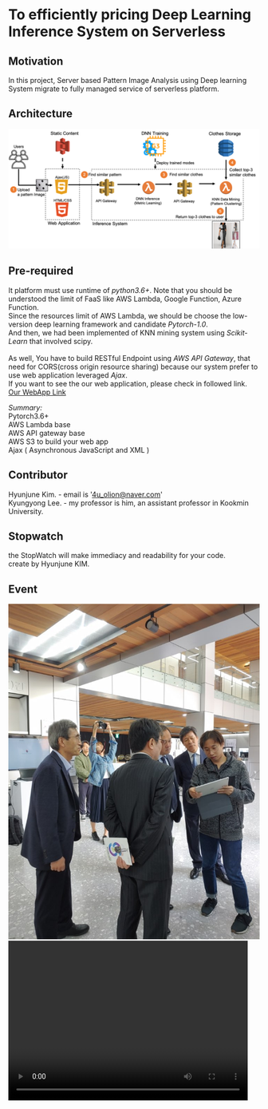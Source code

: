 # To efficiently pricing Deep Learning Inference System on Serverless
##  Motivation
In this project, Server based Pattern Image Analysis using Deep learning System migrate to fully managed service of serverless platform.<br>

## Architecture
![Fundamental Serverelss Architecture](/Figures/Fundamental_serverless_Arch.png)

## Pre-required
It platform must use runtime of *python3.6+*.
Note that you should be understood the limit of FaaS like AWS Lambda, Google Function, Azure Function.<br>
Since the resources limit of AWS Lambda, we should be choose the low-version deep learning framework and candidate *Pytorch-1.0*.<br>
And then, we had been implemented of KNN mining system using *Scikit-Learn* that involved scipy.<br>
<br>
As well, You have to build RESTful Endpoint using *AWS API Gateway*, that need for CORS(cross origin resource sharing) because our system prefer to use web application leveraged *Ajax*.<br>
If you want to see the our web application, please check in followed link. <br>
[Our WebApp Link](https://s3.ap-northeast-2.amazonaws.com/crc.kmubigdata.cloud/index.html)



*Summary:*<br>
Pytorch3.6+ <br>
AWS Lambda base <br>
AWS API gateway base <br>
AWS S3 to build your web app<br>
Ajax ( Asynchronous JavaScript and XML )

## Contributor
Hyunjune Kim. - email is '4u_olion@naver.com'<br>
Kyungyong Lee. - my professor is him, an assistant professor in Kookmin University.


## Stopwatch
the StopWatch will make immediacy and readability for your code. <br>
create by Hyunjune KIM.

## Event
![Showcase](Figures/crc_showcase.jpg)
<video width="480" height="320" controls="controls">
  <source src="/fashionsearch.mp4" type="video/mp4">
</video>
